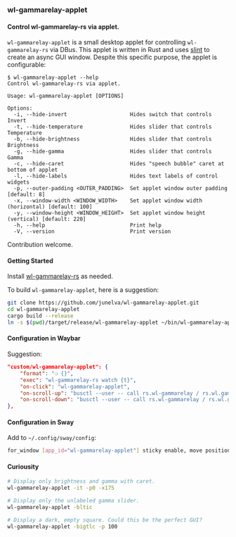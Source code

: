 ### wl-gammarelay-applet
#### Control wl-gammarelay-rs via applet.
`wl-gammarelay-applet` is a small desktop applet for controlling `wl-gammarelay-rs` via DBus. This applet is written in Rust and uses [slint](https://github.com/slint-ui/slint) to create an async GUI window. Despite this specific purpose, the applet is configurable:
```
$ wl-gammarelay-applet --help
Control wl-gammarelay-rs via applet.

Usage: wl-gammarelay-applet [OPTIONS]

Options:
  -i, --hide-invert                    Hides switch that controls Invert
  -t, --hide-temperature               Hides slider that controls Temperature
  -b, --hide-brightness                Hides slider that controls Brightness
  -g, --hide-gamma                     Hides slider that controls Gamma
  -c, --hide-caret                     Hides "speech bubble" caret at bottom of applet
  -l, --hide-labels                    Hides text labels of control widgets
  -p, --outer-padding <OUTER_PADDING>  Set applet window outer padding [default: 8]
  -x, --window-width <WINDOW_WIDTH>    Set applet window width (horizontal) [default: 100]
  -y, --window-height <WINDOW_HEIGHT>  Set applet window height (vertical) [default: 220]
  -h, --help                           Print help
  -V, --version                        Print version
```

Contribution welcome.

#### Getting Started
Install [wl-gammarelay-rs](https://github.com/MaxVerevkin/wl-gammarelay-rs) as needed.

To build `wl-gammarelay-applet`, here is a suggestion:
```bash
git clone https://github.com/junelva/wl-gammarelay-applet.git
cd wl-gammarelay-applet
cargo build --release
ln -s $(pwd)/target/release/wl-gammarelay-applet ~/bin/wl-gammarelay-applet
```

#### Configuration in Waybar
Suggestion:
```json
"custom/wl-gammarelay-applet": {
    "format": "❍ {}",
    "exec": "wl-gammarelay-rs watch {t}",
    "on-click": "wl-gammarelay-applet",
    "on-scroll-up": "busctl --user -- call rs.wl-gammarelay / rs.wl.gammarelay UpdateTemperature n +100",
    "on-scroll-down": "busctl --user -- call rs.wl-gammarelay / rs.wl.gammarelay UpdateTemperature n -100"
},
```

#### Configuration in Sway
Add to `~/.config/sway/config`:
```bash
for_window [app_id="wl-gammarelay-applet"] sticky enable, move position cursor, move up 20
```

#### Curiousity
```bash
# Display only brightness and gamma with caret.
wl-gammarelay-applet -it -p0 -x175

# Display only the unlabeled gamma slider.
wl-gammarelay-applet -bltic

# Display a dark, empty square. Could this be the perfect GUI?
wl-gammarelay-applet -bigtlc -p 100
```
